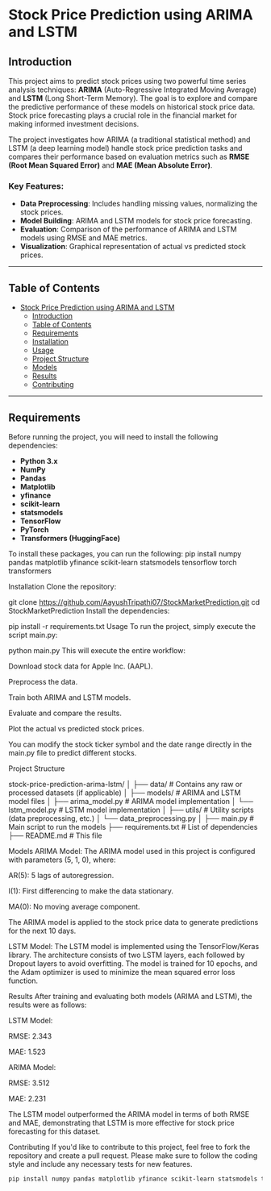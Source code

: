# Stock Price Prediction using ARIMA and LSTM

## Introduction

This project aims to predict stock prices using two powerful time series analysis techniques: **ARIMA** (Auto-Regressive Integrated Moving Average) and **LSTM** (Long Short-Term Memory). The goal is to explore and compare the predictive performance of these models on historical stock price data. Stock price forecasting plays a crucial role in the financial market for making informed investment decisions.

The project investigates how ARIMA (a traditional statistical method) and LSTM (a deep learning model) handle stock price prediction tasks and compares their performance based on evaluation metrics such as **RMSE (Root Mean Squared Error)** and **MAE (Mean Absolute Error)**.

### Key Features:
- **Data Preprocessing**: Includes handling missing values, normalizing the stock prices.
- **Model Building**: ARIMA and LSTM models for stock price forecasting.
- **Evaluation**: Comparison of the performance of ARIMA and LSTM models using RMSE and MAE metrics.
- **Visualization**: Graphical representation of actual vs predicted stock prices.

---

## Table of Contents
- [Stock Price Prediction using ARIMA and LSTM](#stock-price-prediction-using-arima-and-lstm)
  - [Introduction](#introduction)
  - [Table of Contents](#table-of-contents)
  - [Requirements](#requirements)
  - [Installation](#installation)
  - [Usage](#usage)
  - [Project Structure](#project-structure)
  - [Models](#models)
  - [Results](#results)
  - [Contributing](#contributing)

---

## Requirements

Before running the project, you will need to install the following dependencies:

- **Python 3.x**
- **NumPy**
- **Pandas**
- **Matplotlib**
- **yfinance**
- **scikit-learn**
- **statsmodels**
- **TensorFlow**
- **PyTorch**
- **Transformers (HuggingFace)**

To install these packages, you can run the following:
pip install numpy pandas matplotlib yfinance scikit-learn statsmodels tensorflow torch transformers


Installation
Clone the repository:

git clone https://github.com/AayushTripathi07/StockMarketPrediction.git
cd StockMarketPrediction
Install the dependencies:

pip install -r requirements.txt
Usage
To run the project, simply execute the script main.py:

python main.py
This will execute the entire workflow:

Download stock data for Apple Inc. (AAPL).

Preprocess the data.

Train both ARIMA and LSTM models.

Evaluate and compare the results.

Plot the actual vs predicted stock prices.

You can modify the stock ticker symbol and the date range directly in the main.py file to predict different stocks.

Project Structure

stock-price-prediction-arima-lstm/
│
├── data/                  # Contains any raw or processed datasets (if applicable)
│
├── models/                # ARIMA and LSTM model files
│   ├── arima_model.py     # ARIMA model implementation
│   └── lstm_model.py      # LSTM model implementation
│
├── utils/                 # Utility scripts (data preprocessing, etc.)
│   └── data_preprocessing.py
│
├── main.py                # Main script to run the models
├── requirements.txt       # List of dependencies
├── README.md              # This file

Models
ARIMA Model:
The ARIMA model used in this project is configured with parameters (5, 1, 0), where:

AR(5): 5 lags of autoregression.

I(1): First differencing to make the data stationary.

MA(0): No moving average component.

The ARIMA model is applied to the stock price data to generate predictions for the next 10 days.

LSTM Model:
The LSTM model is implemented using the TensorFlow/Keras library. The architecture consists of two LSTM layers, each followed by Dropout layers to avoid overfitting. The model is trained for 10 epochs, and the Adam optimizer is used to minimize the mean squared error loss function.

Results
After training and evaluating both models (ARIMA and LSTM), the results were as follows:

LSTM Model:

RMSE: 2.343

MAE: 1.523

ARIMA Model:

RMSE: 3.512

MAE: 2.231

The LSTM model outperformed the ARIMA model in terms of both RMSE and MAE, demonstrating that LSTM is more effective for stock price forecasting for this dataset.

Contributing
If you'd like to contribute to this project, feel free to fork the repository and create a pull request. Please make sure to follow the coding style and include any necessary tests for new features.

```bash
pip install numpy pandas matplotlib yfinance scikit-learn statsmodels tensorflow torch transformers

